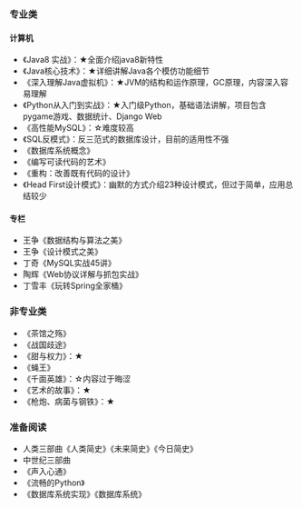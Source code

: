 



### 专业类

#### 计算机

- 《Java8 实战》：★全面介绍java8新特性
- 《Java核心技术》：★详细讲解Java各个模仿功能细节
- 《深入理解Java虚拟机》：★JVM的结构和运作原理，GC原理，内容深入容易理解
- 《Python从入门到实战》：★入门级Python，基础语法讲解，项目包含pygame游戏、数据统计、Django Web
- 《高性能MySQL》：☆难度较高
- 《SQL反模式》：反三范式的数据库设计，目前的适用性不强
- 《数据库系统概念》
- 《编写可读代码的艺术》
- 《重构：改善既有代码的设计》
- 《Head First设计模式》：幽默的方式介绍23种设计模式，但过于简单，应用总结较少





#### 专栏

- 王争《数据结构与算法之美》
- 王争《设计模式之美》
- 丁奇《MySQL实战45讲》
- 陶辉《Web协议详解与抓包实战》
- 丁雪丰《玩转Spring全家桶》



### 非专业类

- 《茶馆之殇》
- 《战国歧途》
- 《甜与权力》：★
- 《蝇王》
- 《千面英雄》：☆内容过于晦涩
- 《艺术的故事》：★
- 《枪炮、病菌与钢铁》：★



### 准备阅读

- 人类三部曲《人类简史》《未来简史》《今日简史》
- 中世纪三部曲
- 《声入心通》
- 《流畅的Python》
- 《数据库系统实现》《数据库系统》



